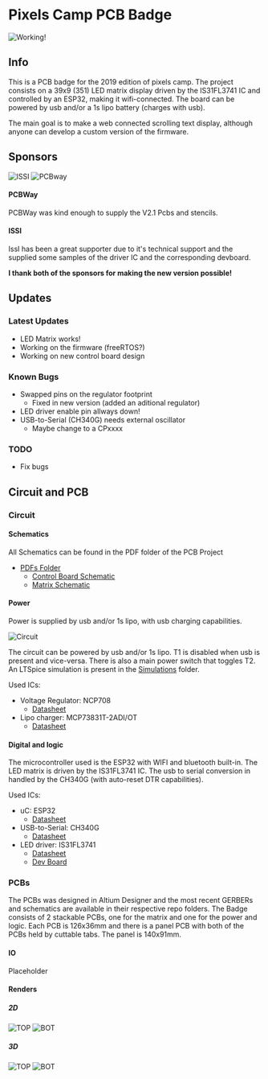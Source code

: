 # Pixels Camp PCB Badge

![Working!](https://i.imgur.com/fAwjtKI.jpg)

## Info
This is a PCB badge for the 2019 edition of pixels camp. The project consists on a 39x9 (351) LED matrix display driven by the IS31FL3741 IC and controlled by an ESP32, making it wifi-connected. The board can be powered by usb and/or a 1s lipo battery (charges with usb).

The main goal is to make a web connected scrolling text display, although anyone can develop a custom version of the firmware.

## Sponsors
![ISSI](https://i.imgur.com/fAwjtKI.jpg)
![PCBway](https://i.imgur.com/uSTSpIF.png)

#### PCBWay
PCBWay was kind enough to supply the V2.1 Pcbs and stencils.

#### ISSI
IssI has been a great supporter due to it's technical support and the supplied some samples of the driver IC and the corresponding devboard.

**I thank both of the sponsors for making the new version possible!**

## Updates


### Latest Updates
* LED Matrix works!
* Working on the firmware (freeRTOS?)
* Working on new control board design


### Known Bugs
* Swapped pins on the regulator footprint
    * Fixed in new version (added an aditional regulator)
* LED driver enable pin allways down!
* USB-to-Serial (CH340G) needs external oscillator
	* Maybe change to a CPxxxx

### TODO
* Fix bugs


## Circuit and PCB

### Circuit

#### Schematics
All Schematics can be found in the PDF folder of the PCB Project
*   [PDFs Folder](https://github.com/afonsus1997/Pixels-Camp-PCB-Badge/tree/master/PCB%20ESP32/PDF)
	* [Control Board Schematic](https://github.com/afonsus1997/Pixels-Camp-PCB-Badge/blob/master/PCB%20ESP32/PDF/CONTROL/Schematic.PDF)   
	* [Matrix Schematic](https://github.com/afonsus1997/Pixels-Camp-PCB-Badge/blob/master/PCB%20ESP32/PDF/MATRIX/Schematic.PDF) 	

#### Power
Power is supplied by usb and/or 1s lipo, with usb charging capabilities.


![Circuit](https://i.imgur.com/B1ekE77.png)

The circuit can be powered by usb and/or 1s lipo. T1 is disabled when usb is present and vice-versa. There is also a main power switch that toggles T2.
An LTSpice simulation is present in the [Simulations](https://github.com/afonsus1997/Pixels-Camp-PCB-Badge/tree/master/PCB%20ESP32/Simulations) folder.


Used ICs:
* Voltage Regulator: NCP708
    * [Datasheet](https://www.onsemi.com/pub/Collateral/NCP708-D.PDF)
* Lipo charger: MCP73831T-2ADI/OT
    * [Datasheet](https://www.sparkfun.com/datasheets/Prototyping/Batteries/MCP73831T.pdf)




#### Digital and logic
The microcontroller used is the ESP32 with WIFI and bluetooth built-in. The LED matrix is driven by the IS31FL3741 IC. The usb to serial conversion in handled by the CH340G (with auto-reset DTR capabilities).

Used ICs:
* uC: ESP32
    * [Datasheet](https://www.espressif.com/sites/default/files/documentation/esp32_datasheet_en.pdf)
* USB-to-Serial: CH340G
    * [Datasheet](https://cdn.sparkfun.com/datasheets/Dev/Arduino/Other/CH340DS1.PDF)
* LED driver: IS31FL3741
    * [Datasheet](http://ams.issi.com/WW/pdf/IS31FL3741.pdf)
    * [Dev Board](http://ams.issi.com/WW/pdf/IS31FL3741_EB.pdf)
    

### PCBs
The PCBs was designed in Altium Designer and the most recent GERBERs and schematics are available in their respective repo folders. The Badge consists of 2 stackable PCBs, one for the matrix and one for the power and logic. Each PCB is 126x36mm and there is a panel PCB with both of the PCBs held by cuttable tabs. The panel is 140x91mm.

#### IO
Placeholder


#### Renders

##### 2D 
![TOP](https://github.com/afonsus1997/0603-Led-Matrix/blob/master/PCB%20ESP32/PDF/PANEL/PCB%20Prints-1.jpg)
![BOT](https://github.com/afonsus1997/0603-Led-Matrix/blob/master/PCB%20ESP32/PDF/PANEL/PCB%20Prints-2.jpg)

##### 3D
![TOP](https://github.com/afonsus1997/0603-Led-Matrix/blob/master/PCB%20ESP32/PDF/PANEL/3D%20Prints-1.jpg)
![BOT](https://github.com/afonsus1997/0603-Led-Matrix/blob/master/PCB%20ESP32/PDF/PANEL/3D%20Prints-2.jpg)



